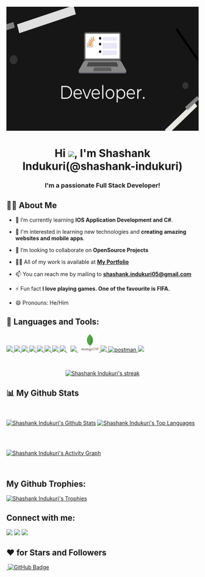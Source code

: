 <a href="#"><img width="100%" height="325" src="./images/github_Banner.jpeg" height="320px" /></a>

<h1 align="center">Hi <img src="https://raw.githubusercontent.com/MartinHeinz/MartinHeinz/master/wave.gif" width="30px">, I'm Shashank Indukuri(@shashank-indukuri)</h1>
<h3 align="center">I'm a passionate Full Stack Developer!</h3>


## 🙋‍♂️ About Me

- 🔭 I’m currently learning **IOS Application Development and C#**.

- 🌱 I'm interested in learning new technologies and **creating amazing websites and mobile apps**.

- 👯 I’m looking to collaborate on **OpenSource Projects**

- 👨‍💻 All of my work is available at **[My Portfolio](https://portfolio-53108.web.app/)**

- 📫 You can reach me by mailing to **shashank.indukuri05@gmail.com**

- ⚡ Fun fact **I love playing games. One of the favourite is FIFA.**

- 😄 Pronouns: He/Him

## 🚀 Languages and Tools:

<p align="left"> 
    <a href="https://reactjs.org/" target="_blank"> <img src="https://img.icons8.com/color/48/000000/react-native.png"/> </a>
    <a href="https://developer.mozilla.org/en-US/docs/Web/JavaScript" target="_blank"> <img src="https://img.icons8.com/color/48/000000/javascript.png"/> </a> 
    <a href="https://www.w3.org/html/" target="_blank"> <img src="https://img.icons8.com/color/48/000000/html-5.png"/> </a> 
    <a href="https://www.w3schools.com/css/" target="_blank"> <img src="https://img.icons8.com/color/48/000000/css3.png"/> </a> 
    <a href="https://getbootstrap.com" target="_blank"> <img src="https://img.icons8.com/color/48/000000/bootstrap.png"/> </a> 
    <a href="https://www.python.org" target="_blank"> <img src="https://img.icons8.com/color/48/000000/python.png"/> </a> 
    <a href="https://www.java.com" target="_blank"> <img src="https://img.icons8.com/color/48/000000/java-coffee-cup-logo.png"/> </a>
    <a style="padding-right:8px;" href="https://nodejs.org" target="_blank"> <img src="https://img.icons8.com/color/48/000000/nodejs.png"/> </a> 
    <a style="padding-right:8px;" href="https://www.mysql.com/" target="_blank"> <img src="https://img.icons8.com/fluent/50/000000/mysql-logo.png"/> </a>
    <a href="https://www.mongodb.com/" target="_blank"> <img src="https://raw.githubusercontent.com/devicons/devicon/master/icons/mongodb/mongodb-original-wordmark.svg" alt="mongodb" width="48" height="48"/> </a> 
    <a href="https://firebase.google.com/" target="_blank"> <img src="https://img.icons8.com/color/48/000000/firebase.png"/> </a> 
    <a href="https://postman.com" target="_blank"> <img src="https://www.vectorlogo.zone/logos/getpostman/getpostman-icon.svg" alt="postman" width="45" height="45"/> </a>   
    <a href="https://git-scm.com/" target="_blank"> <img src="https://img.icons8.com/color/48/000000/git.png"/> </a> 
</p>

<br/>

<p align="center">
    <a href="https://github.com/shashank-indukuri">
        <img title="🔥 Get streak stats for your profile at git.io/streak-stats" alt="Shashank Indukuri's streak" src="https://github-readme-streak-stats.herokuapp.com/?user=shashank-indukuri&theme=midnight-purple&hide_border=true&stroke=0000&background=060A0CD0"/>
    </a>
</p>

## 📊 My Github Stats

  <br/>
  <p>
    <a href="https://github.com/shashank-indukuri"><img alt="Shashank Indukuri's Github Stats" src="https://github-readme-stats.vercel.app/api?username=shashank-indukuri&show_icons=true&count_private=true&theme=midnight-purple&hide_border=true&bg_color=0D1117" /></a>
  <a href="https://github.com/shashank-indukuri"><img alt="Shashank Indukuri's Top Languages" src="https://github-readme-stats.vercel.app/api/top-langs/?username=shashank-indukuri&langs_count=7&count_private=true&layout=compact&theme=midnight-purple&hide_border=true&bg_color=0D1117" /></a>
 </p>
  <br/>

<br/>

<a href="https://github.com/shashank-indukuri"><img alt="Shashank Indukuri's Activity Graph" src="https://activity-graph.herokuapp.com/graph?username=shashank-indukuri&bg_color=0D1117&color=9645F4&line=9645F4&point=FFFFFF&hide_border=true" /></a>

<br/>

## My Github Trophies:

<a href="https://github.com/ryo-ma/github-profile-trophy"><img alt="Shashank Indukuri's Trophies" src="https://github-profile-trophy.vercel.app/?username=shashank-indukuri&theme=darkhub&rank=AA,A,B" /></a>

## Connect with me:
<p align="left">

<a href = "https://www.linkedin.com/in/shashank-indukuri/"><img src="https://img.icons8.com/fluent/48/000000/linkedin.png"/></a>
<a href = "https://twitter.com/Shashankvarma5"><img src="https://img.icons8.com/fluent/48/000000/twitter.png"/></a>
<a href = "https://www.instagram.com/shashank_indukuri/"><img src="https://img.icons8.com/fluent/48/000000/instagram-new.png"/></a>

</p>

## ❤ for Stars and Followers
<a href="https://github.com/shashank-indukuri">
    <img src="https://komarev.com/ghpvc/?username=shashank-indukuri" alt="">
</a>
<a href="https://github.com/shashank-indukuri?tab=followers"><img src="https://img.shields.io/github/followers/shashank-indukuri?label=Followers&style=social" alt="GitHub Badge"></a>

